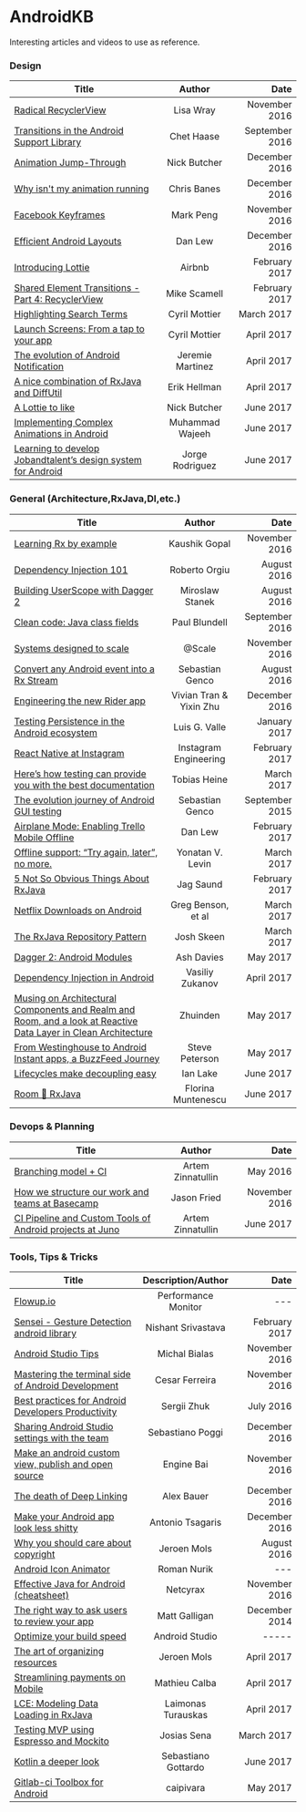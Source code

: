 # AndroidKB
Interesting articles and videos to use as reference.


### Design

| Title        | Author           | Date  |
| ------------- |:-------------:| -----:|
| [Radical RecyclerView](https://www.youtube.com/watch?v=TS_J0Qw4zl0)     | Lisa Wray | November 2016 |
| [Transitions in the Android Support Library](https://medium.com/google-developers/transitions-in-the-android-support-library-8bc86a1d688e#.h52npyog3)     | Chet Haase | September 2016 |
| [Animation Jump-Through](https://medium.com/google-developers/animation-jump-through-861f4f5b3de4#.ok7erv3qx)     | Nick Butcher | December 2016 |
| [Why isn't my animation running](https://medium.com/@chrisbanes/why-isnt-my-animation-running-34c529e76eaa#.coldo4797)     | Chris Banes | December 2016 |
| [Facebook Keyframes](https://code.facebook.com/posts/354469174916519/)     | Mark Peng | November 2016 |
| [Efficient Android Layouts](https://realm.io/news/gotocph-daniel-lew-efficient-android-layouts/)    | Dan Lew | December 2016 |
| [Introducing Lottie](https://medium.com/airbnb-engineering/introducing-lottie-4ff4a0afac0e#.by1fjjw7e)      | Airbnb | February 2017 |
| [Shared Element Transitions - Part 4: RecyclerView](http://mikescamell.com/shared-element-transitions-part-4-recyclerview/?utm_term=0_4eb677ad19-dfb62df48f-338120541&utm_content=buffer88906&utm_medium=social&utm_source=twitter.com&utm_campaign=buffer)      | Mike Scamell | February 2017 |
| [Highlighting Search Terms](https://cyrilmottier.com/2017/03/06/highlighting-search-terms/)      | Cyril Mottier | March 2017 |
| [Launch Screens: From a tap to your app](https://speakerdeck.com/cyrilmottier/launch-screens-from-a-tap-to-your-app)      | Cyril Mottier | April 2017 |
| [The evolution of Android Notification](https://speakerdeck.com/jeremiemartinez/the-evolution-of-android-notification)      | Jeremie Martinez | April 2017 |
| [A nice combination of RxJava and DiffUtil](https://medium.com/@erikhellman/a-nice-combination-of-rxjava-and-diffutil-fe3807186012)      | Erik Hellman | April 2017 |
| [A Lottie to like](https://medium.com/@crafty/a-lottie-to-like-6670f2bed3c5)      | Nick Butcher | June 2017 |
| [Implementing Complex Animations in Android ](https://medium.com/proandroiddev/implementing-complex-animations-in-android-full-working-code-41979cc2369e) | Muhammad Wajeeh | June 2017 |
| [Learning to develop Jobandtalent’s design system for Android](https://jobandtalent.engineering/learning-to-develop-jobandtalents-design-system-for-android-54160a571d7b)      | Jorge Rodriguez | June 2017 |


### General (Architecture,RxJava,DI,etc.)

| Title        | Author           | Date  |
| ------------- |:-------------:| -----:|
| [Learning Rx by example](https://vimeo.com/190922794)    | Kaushik Gopal | November 2016 |
| [Dependency Injection 101](https://medium.com/di-101/di-101-part-1-81896c2858a0#.idjcav520)    | Roberto Orgiu | August 2016 |
| [Building UserScope with Dagger 2](http://frogermcs.github.io/building-userscope-with-dagger2/)    | Miroslaw Stanek | August 2016 |
| [Clean code: Java class fields](https://www.novoda.com/blog/clean-code-java-class-fields/)    | Paul Blundell | September 2016 |
| [Systems designed to scale](https://atscaleconference.com/videos-articles/)    | @Scale | November 2016 |
| [Convert any Android event into a Rx Stream](https://medium.com/@sebaslogen/rxjava-recipe-convert-any-android-event-into-a-stream-c614ca686db0#.876j87392)    | Sebastian Genco | August 2016 |
| [Engineering the new Rider app](https://eng.uber.com/new-rider-app/)    | Vivian Tran & Yixin Zhu | December 2016 |
| [Testing Persistence in the Android ecosystem](https://www.novoda.com/blog/testing-persistence-in-the-android-ecosystem/)    | Luis G. Valle | January 2017 |
| [React Native at Instagram](https://engineering.instagram.com/react-native-at-instagram-dd828a9a90c7#.8htx8t6eq)    | Instagram Engineering | February 2017 |
| [Here’s how testing can provide you with the best documentation](https://www.novoda.com/blog/tests-are-the-best-documentation/)    | Tobias Heine | March 2017 |
| [The evolution journey of Android GUI testing](https://medium.com/@sebaslogen/the-evolution-journey-of-android-gui-testing-f65005f7ced8#.u3l2p7lb1)    | Sebastian Genco | September 2015 |
| [Airplane Mode: Enabling Trello Mobile Offline](http://tech.trello.com/sync-architecture/)    | Dan Lew | February 2017 |
| [Offline support: “Try again, later”, no more.](https://medium.com/@yonatanvlevin/offline-support-try-again-later-no-more-afc33eba79dc#.c5o01burn)    | Yonatan V. Levin | March 2017 |
| [5 Not So Obvious Things About RxJava](https://medium.com/@jagsaund/5-not-so-obvious-things-about-rxjava-c388bd19efbc#.vt8a6dss7) | Jag Saund | February 2017 |
| [Netflix Downloads on Android](http://techblog.netflix.com/2017/03/downloads-on-android.html?m=1)    | Greg Benson, et al | March 2017 |
| [The RxJava Repository Pattern](https://www.bignerdranch.com/blog/the-rxjava-repository-pattern/) | Josh Skeen | March 2017 |
| [Dagger 2: Android Modules](https://proandroiddev.com/dagger-2-android-modules-e168821cfc57) | Ash Davies | May 2017 |
| [Dependency Injection in Android](https://www.slideshare.net/VasiliyZukanov/dependency-injection-in-android-74836565?trk=v-feed) | Vasiliy Zukanov | April 2017 |
| [Musing on Architectural Components and Realm and Room, and a look at Reactive Data Layer in Clean Architecture](https://hackernoon.com/musing-on-architectural-components-and-realm-and-room-and-a-look-at-reactive-clean-architecture-880c8df55abf) | Zhuinden | May 2017 |
| [From Westinghouse to Android Instant apps, a BuzzFeed Journey](https://tech.buzzfeed.com/from-westinghouse-to-android-instant-apps-60fbfaca4ebe) | Steve Peterson | May 2017 |
| [Lifecycles make decoupling easy](https://plus.google.com/+IanLake/posts/71PGoNxtYSr) | Ian Lake | June 2017 |
| [Room 🔗 RxJava](https://medium.com/google-developers/room-rxjava-acb0cd4f3757) | Florina Muntenescu | June 2017 |




### Devops & Planning

| Title        | Author           | Date  |
| ------------- |:-------------:| -----:|
| [Branching model + CI](https://artemzin.com/blog/git-ftfy-branching-model-continuation-of-git-flow-considered-harmful/)     | Artem Zinnatullin | May 2016 |
| [How we structure our work and teams at Basecamp](https://m.signalvnoise.com/how-we-set-up-our-work-cbce3d3d9cae#.xx91uvqnv)     | Jason Fried | November 2016 |
| [CI Pipeline and Custom Tools of Android projects at Juno](https://github.com/gojuno/engineering/tree/master/articles/ci_pipeline_and_custom_tools_of_android_projects)     | Artem Zinnatullin | June 2017 |




### Tools, Tips & Tricks

| Title        | Description/Author         | Date  |   
| ------------- |:-------------:| -----:|
| [Flowup.io](https://flowup.io/)      | Performance Monitor | --- | 
| [Sensei - Gesture Detection android library](https://android.jlelse.eu/i-could-not-find-a-simple-gesture-detection-android-library-so-i-built-one-334c0a307c16#.dl8q7ui0m)    | Nishant Srivastava | February 2017 |
| [Android Studio Tips](https://medium.com/@mmbialas/50-android-studio-tips-tricks-resources-you-should-be-familiar-with-as-an-android-developer-af86e7cf56d2#.wrene0aa9) | Michal Bialas    |   November 2016  |  
| [Mastering the terminal side of Android Development ](https://medium.com/@cesarmcferreira/mastering-the-terminal-side-of-android-development-e7520466c521#.s0ve37m8d) | Cesar Ferreira |  November 2016  | 
| [Best practices for Android Developers Productivity](https://medium.com/@sergii/best-practices-for-android-developer-productivity-cfd6ffba804c#.l0tvs35rv)      | Sergii Zhuk | July 2016 | 
| [Sharing Android Studio settings with the team](https://tips.seebrock3r.me/share-settings-with-the-team-a-year-later-e28c24fc07aa#.tbg9yuh7l) | Sebastiano Poggi | December 2016 | 
| [Make an android custom view, publish and open source](https://medium.com/dualcores-studio/make-an-android-custom-view-publish-and-open-source-99a3d86df228#.2w29cifdk)      | Engine Bai | November 2016 | 
| [The death of Deep Linking](https://hackernoon.com/the-death-of-deep-linking-6cc65eb33e28#.eadvr5ver)      | Alex Bauer | December 2016 |
| [Make your Android app look less shitty](https://hackernoon.com/make-your-android-app-look-less-shitty-5dd63c4938f1#.4pcw4ja2b)      | Antonio Tsagaris | December 2016 |
| [Why you should care about copyright](http://jeroenmols.com/blog/2016/08/03/copyright/)      | Jeroen Mols | August 2016 |
| [Android Icon Animator](https://romannurik.github.io/AndroidIconAnimator/)      | Roman Nurik | --- |
| [Effective Java for Android (cheatsheet)](https://medium.com/rocknnull/effective-java-for-android-cheatsheet-bf4e3433889a#.cmrrxxx6d)      | Netcyrax | November 2016 |
| [The right way to ask users to review your app](https://medium.com/circa/the-right-way-to-ask-users-to-review-your-app-9a32fd604fca#.xe6xm4frh)      | Matt Galligan | December 2014 |
| [Optimize your build speed](https://developer.android.com/studio/build/optimize-your-build.html)      | Android Studio | ----- |
| [The art of organizing resources](https://speakerdeck.com/jeroenmols/the-art-of-organizing-resources)      | Jeroen Mols | April 2017 |
| [Streamlining payments on Mobile](https://speakerdeck.com/mathieu_calba/streamlining-payments-on-mobile)      | Mathieu Calba | April 2017 |
| [LCE: Modeling Data Loading in RxJava](https://tech.instacart.com/lce-modeling-data-loading-in-rxjava-b798ac98d80)      | Laimonas Turauskas | April 2017 |
| [Testing MVP using Espresso and Mockito](https://josiassena.com/testing-mvp-using-espresso-and-mockito)      | Josias Sena | March 2017 |
| [Kotlin a deeper look](https://medium.com/@rotxed/kotlin-a-deeper-look-8569d4da36f) | Sebastiano Gottardo | June 2017 | 
| [Gitlab-ci Toolbox for Android](makingiants.github.io/blog/gitlabci-toolbox-for-android) | caipivara | May 2017 | 










